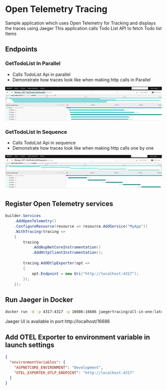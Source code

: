 # Open Telemetry Tracing

Sample application which uses Open Telemetry for Tracking and displays the traces using Jaeger
This application calls Todo List API to fetch Todo list Items
## Endpoints


### GetTodoList In Parallel
* Calls TodoList Api in parallel
* Demonstrate how traces look like when making http calls in Parallel

![CallsInParallel.png](CallsInParallel.png)

### GetTodoList In Sequence
* Calls TodoList Api in sequence
* Demonstrate how traces look like when making http calls one by one

![CallsInSequence.png](CallsInSequence.png)


## Register Open Telemetry services

```csharp
builder.Services
    .AddOpenTelemetry()
    .ConfigureResource(resource => resource.AddService("MyApp"))
    .WithTracing(tracing =>
    {
        tracing
            .AddAspNetCoreInstrumentation()
            .AddHttpClientInstrumentation();

        tracing.AddOtlpExporter(opt =>
        {
            opt.Endpoint = new Uri("http://localhost:4317");
        });
    });
```

## Run Jaeger in Docker
```bash
docker run -d -p 4317:4317 -p 16686:16686 jaegertracing/all-in-one:latest
```
Jaeger UI is available in port http://localhost/16686

## Add OTEL Exporter to environment variable in launch settings

```json
{
  "environmentVariables": {
    "ASPNETCORE_ENVIRONMENT": "Development",
    "OTEL_EXPORTER_OTLP_ENDPOINT": "http://localhost:4317"
  }
}
```




